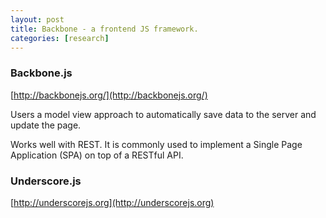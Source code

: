 ```yaml
---
layout: post
title: Backbone - a frontend JS framework.
categories: [research]
---
```


### Backbone.js

[http://backbonejs.org/](http://backbonejs.org/)

Users a model view approach to automatically save data to the server and update the page.

Works well with REST. It is commonly used to implement a Single Page Application (SPA) on top of a RESTful API.

### Underscore.js

[http://underscorejs.org](http://underscorejs.org)
